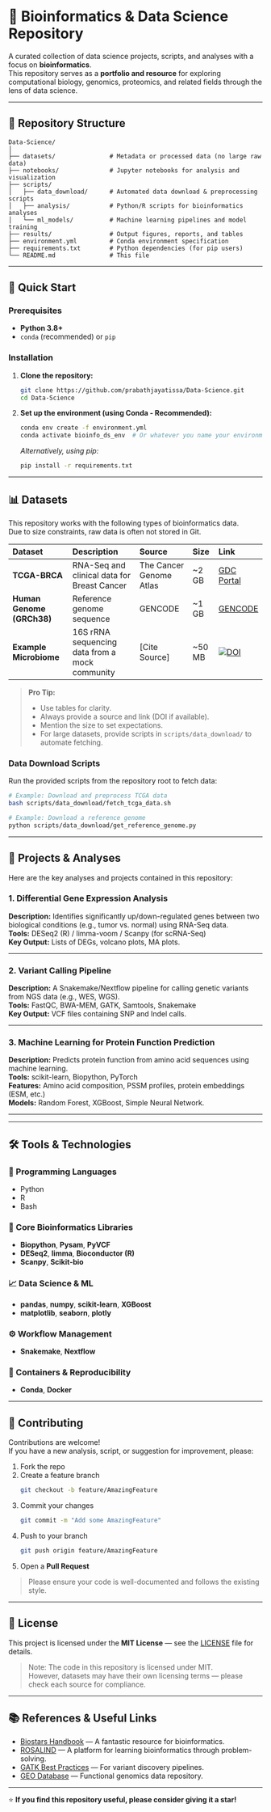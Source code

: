 # 🧬 Bioinformatics & Data Science Repository

<!-- Replace the repository name with something specific to your work, e.g., "Cancer Genomics Analysis," "Microbiome Data Toolkit," or "Structural Biology ML Projects" -->

A curated collection of data science projects, scripts, and analyses with a focus on **bioinformatics**.  
This repository serves as a **portfolio and resource** for exploring computational biology, genomics, proteomics, and related fields through the lens of data science.

---
       
## 📁 Repository Structure

```
Data-Science/
│
├── datasets/               # Metadata or processed data (no large raw data)
├── notebooks/              # Jupyter notebooks for analysis and visualization
├── scripts/
│   ├── data_download/      # Automated data download & preprocessing scripts
│   ├── analysis/           # Python/R scripts for bioinformatics analyses
│   └── ml_models/          # Machine learning pipelines and model training
├── results/                # Output figures, reports, and tables
├── environment.yml         # Conda environment specification
├── requirements.txt        # Python dependencies (for pip users)
└── README.md               # This file
```

---

## 🚀 Quick Start

### Prerequisites

- **Python 3.8+**
- `conda` (recommended) or `pip`

### Installation

1. **Clone the repository:**
    ```bash
    git clone https://github.com/prabathjayatissa/Data-Science.git
    cd Data-Science
    ```

2. **Set up the environment (using Conda - Recommended):**
    ```bash
    conda env create -f environment.yml
    conda activate bioinfo_ds_env  # Or whatever you name your environment in the YAML file
    ```

   *Alternatively, using pip:*
    ```bash
    pip install -r requirements.txt
    ```

---

## 📊 Datasets

This repository works with the following types of bioinformatics data.  
Due to size constraints, raw data is often not stored in Git.

| Dataset | Description | Source | Size | Link |
| :--- | :--- | :--- | :--- | :--- |
| **TCGA-BRCA** | RNA-Seq and clinical data for Breast Cancer | The Cancer Genome Atlas | ~2 GB | [GDC Portal](https://portal.gdc.cancer.gov/) |
| **Human Genome (GRCh38)** | Reference genome sequence | GENCODE | ~1 GB | [GENCODE](https://www.gencodegenes.org/human/) |
| **Example Microbiome** | 16S rRNA sequencing data from a mock community | [Cite Source] | ~50 MB | [![DOI](https://zenodo.org/badge/DOI/10.xxxx/zenodo.xxxxx.svg)](https://doi.org/10.xxxx/zenodo.xxxxx) |

> **Pro Tip:**  
> - Use tables for clarity.  
> - Always provide a source and link (DOI if available).  
> - Mention the size to set expectations.  
> - For large datasets, provide scripts in `scripts/data_download/` to automate fetching.

### Data Download Scripts

Run the provided scripts from the repository root to fetch data:

```bash
# Example: Download and preprocess TCGA data
bash scripts/data_download/fetch_tcga_data.sh

# Example: Download a reference genome
python scripts/data_download/get_reference_genome.py
```

---

## 🧪 Projects & Analyses

Here are the key analyses and projects contained in this repository:

### 1. Differential Gene Expression Analysis
**Description:** Identifies significantly up/down-regulated genes between two biological conditions (e.g., tumor vs. normal) using RNA-Seq data.  
**Tools:** DESeq2 (R) / limma-voom / Scanpy (for scRNA-Seq)  
**Key Output:** Lists of DEGs, volcano plots, MA plots.

---

### 2. Variant Calling Pipeline
**Description:** A Snakemake/Nextflow pipeline for calling genetic variants from NGS data (e.g., WES, WGS).  
**Tools:** FastQC, BWA-MEM, GATK, Samtools, Snakemake  
**Key Output:** VCF files containing SNP and Indel calls.

---

### 3. Machine Learning for Protein Function Prediction
**Description:** Predicts protein function from amino acid sequences using machine learning.  
**Tools:** scikit-learn, Biopython, PyTorch  
**Features:** Amino acid composition, PSSM profiles, protein embeddings (ESM, etc.)  
**Models:** Random Forest, XGBoost, Simple Neural Network.

---

<!-- Add more projects as needed -->

---

## 🛠️ Tools & Technologies

### 🧰 Programming Languages
- Python  
- R  
- Bash

### 🧬 Core Bioinformatics Libraries
- **Biopython**, **Pysam**, **PyVCF**  
- **DESeq2**, **limma**, **Bioconductor (R)**  
- **Scanpy**, **Scikit-bio**

### 📈 Data Science & ML
- **pandas**, **numpy**, **scikit-learn**, **XGBoost**  
- **matplotlib**, **seaborn**, **plotly**

### ⚙️ Workflow Management
- **Snakemake**, **Nextflow**

### 🐳 Containers & Reproducibility
- **Conda**, **Docker**

---

## 🤝 Contributing

Contributions are welcome!  
If you have a new analysis, script, or suggestion for improvement, please:

1. Fork the repo  
2. Create a feature branch  
   ```bash
   git checkout -b feature/AmazingFeature
   ```
3. Commit your changes  
   ```bash
   git commit -m "Add some AmazingFeature"
   ```
4. Push to your branch  
   ```bash
   git push origin feature/AmazingFeature
   ```
5. Open a **Pull Request**

> Please ensure your code is well-documented and follows the existing style.

---

## 📜 License

This project is licensed under the **MIT License** — see the [LICENSE](LICENSE) file for details.  
> Note: The code in this repository is licensed under MIT.  
> However, datasets may have their own licensing terms — please check each source for compliance.

---

## 📚 References & Useful Links

- [Biostars Handbook](https://www.biostarhandbook.com/) — A fantastic resource for bioinformatics.  
- [ROSALIND](https://rosalind.info/) — A platform for learning bioinformatics through problem-solving.  
- [GATK Best Practices](https://gatk.broadinstitute.org/) — For variant discovery pipelines.  
- [GEO Database](https://www.ncbi.nlm.nih.gov/geo/) — Functional genomics data repository.

---

⭐ **If you find this repository useful, please consider giving it a star!**
